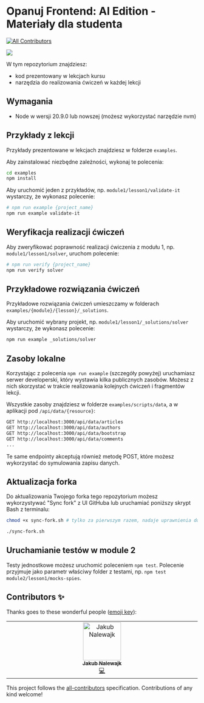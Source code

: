 # Opanuj Frontend: AI Edition - Materiały dla studenta
<!-- ALL-CONTRIBUTORS-BADGE:START - Do not remove or modify this section -->
[![All Contributors](https://img.shields.io/badge/all_contributors-1-orange.svg?style=flat-square)](#contributors-)
<!-- ALL-CONTRIBUTORS-BADGE:END -->

![](./_resources/img/header.png)

W tym repozytorium znajdziesz:

- kod prezentowany w lekcjach kursu
- narzędzia do realizowania ćwiczeń w każdej lekcji

## Wymagania

- Node w wersji 20.9.0 lub nowszej (możesz wykorzystać narzędzie nvm)

## Przykłady z lekcji

Przykłady prezentowane w lekcjach znajdziesz w folderze `examples`.

Aby zainstalować niezbędne zależności, wykonaj te polecenia:

```bash
cd examples
npm install
```

Aby uruchomić jeden z przykładów, np. `module1/lesson1/validate-it` wystarczy, że wykonasz polecenie:

```bash
# npm run example {project_name}
npm run example validate-it
```

## Weryfikacja realizacji ćwiczeń

Aby zweryfikować poprawność realizacji ćwiczenia z modułu 1, np. `module1/lesson1/solver`, uruchom polecenie:

```bash
# npm run verify {project_name}
npm run verify solver
```

## Przykładowe rozwiązania ćwiczeń

Przykładowe rozwiązania ćwiczeń umieszczamy w folderach `examples/{module}/{lesson}/_solutions`.

Aby uruchomić wybrany projekt, np. `module1/lesson1/_solutions/solver` wystarczy, że wykonasz polecenie:

```bash
npm run example _solutions/solver
```

## Zasoby lokalne

Korzystając z polecenia `npm run example` (szczegóły powyżej) uruchamiasz serwer developerski, który wystawia kilka publicznych zasobów. Możesz z nich skorzystać w trakcie realizowania kolejnych ćwiczeń i fragmentów lekcji.

Wszystkie zasoby znajdziesz w folderze `examples/scripts/data`, a w aplikacji pod `/api/data/{resource}`:

```bash
GET http://localhost:3000/api/data/articles
GET http://localhost:3000/api/data/authors
GET http://localhost:3000/api/data/bootstrap
GET http://localhost:3000/api/data/comments
...
```

Te same endpointy akceptują również metodę POST, które możesz wykorzystać do symulowania zapisu danych.

## Aktualizacja forka

Do aktualizowania Twojego forka tego repozytorium możesz wykorzystywać "Sync fork" z UI GitHuba lub uruchamiać poniższy skrypt Bash z terminalu:

```bash
chmod +x sync-fork.sh # tylko za pierwszym razem, nadaje uprawnienia do uruchamiania skryptu

./sync-fork.sh
```

## Uruchamianie testów w module 2

Testy jednostkowe możesz uruchomić poleceniem `npm test`. Polecenie przyjmuje jako parametr właściwy folder z testami, np. `npm test module2/lesson1/mocks-spies`.

## Contributors ✨

Thanks goes to these wonderful people ([emoji key](https://allcontributors.org/docs/en/emoji-key)):

<!-- ALL-CONTRIBUTORS-LIST:START - Do not remove or modify this section -->
<!-- prettier-ignore-start -->
<!-- markdownlint-disable -->
<table>
  <tbody>
    <tr>
      <td align="center" valign="top" width="14.28%"><a href="http://jnalewajk.me"><img src="https://avatars.githubusercontent.com/u/38465906?v=4?s=100" width="100px;" alt="Jakub Nalewajk"/><br /><sub><b>Jakub Nalewajk</b></sub></a><br /><a href="https://github.com/przeprogramowani/opanuj-frontend-praktyka/commits?author=jaqubowsky" title="Code">💻</a></td>
    </tr>
  </tbody>
</table>

<!-- markdownlint-restore -->
<!-- prettier-ignore-end -->

<!-- ALL-CONTRIBUTORS-LIST:END -->

This project follows the [all-contributors](https://github.com/all-contributors/all-contributors) specification. Contributions of any kind welcome!
